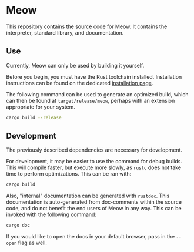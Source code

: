 # Meow

This repository contains the source code for Meow. It contains the interpreter,
standard library, and documentation.

## Use

Currently, Meow can only be used by building it yourself.

Before you begin, you must have the Rust toolchain installed. Installation
instructions can be found on the dedicated
[installation page](https://www.rust-lang.org/tools/install).

The following command can be used to generate an optimized build, which can
then be found at `target/release/meow`, perhaps with an extension appropriate
for your system.

```sh
cargo build --release
```

## Development

The previously described dependencies are necessary for development.

For development, it may be easier to use the command for debug builds. This
will compile faster, but execute more slowly, as `rustc` does not take time to
perform optimizations. This can be ran with:

```sh
cargo build
```

Also, "internal" documentation can be generated with `rustdoc`. This
documentation is auto-generated from doc-comments within the source code, and
do not benefit the end users of Meow in any way. This can be invoked with the
following command:

```sh
cargo doc
```

If you would like to open the docs in your default browser, pass in the
`--open` flag as well.
